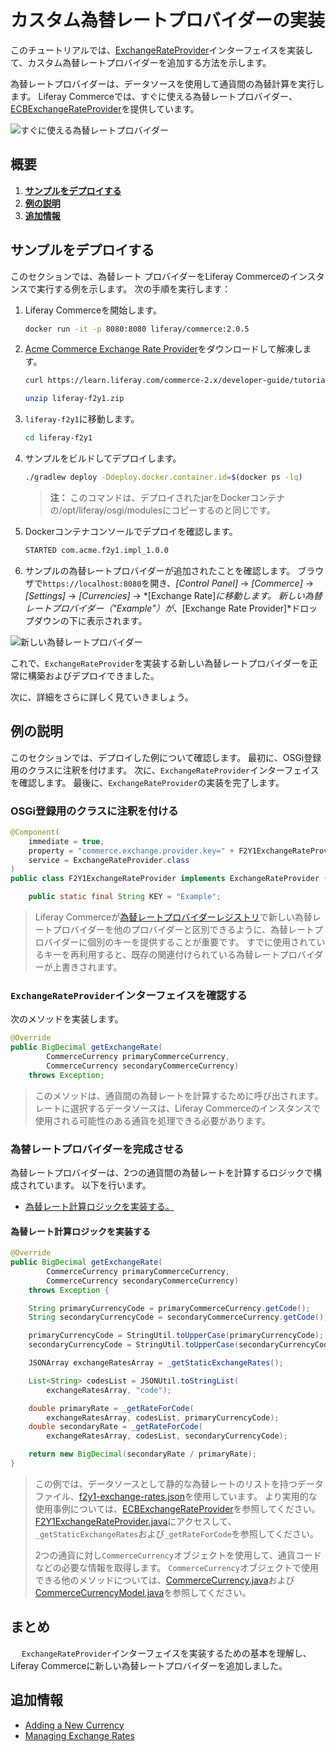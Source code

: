 # カスタム為替レートプロバイダーの実装

このチュートリアルでは、[ExchangeRateProvider](https://github.com/liferay/com-liferay-commerce/blob/2.0.5/commerce-currency-api/src/main/java/com/liferay/commerce/currency/util/ExchangeRateProvider.java)インターフェイスを実装して、カスタム為替レートプロバイダーを追加する方法を示します。

為替レートプロバイダーは、データソースを使用して通貨間の為替計算を実行します。 Liferay Commerceでは、すぐに使える為替レートプロバイダー、[ECBExchangeRateProvider](https://github.com/liferay/com-liferay-commerce/blob/2.0.5/commerce-currency-service/src/main/java/com/liferay/commerce/currency/internal/util/ECBExchangeRateProvider.java)を提供しています。

![すぐに使える為替レートプロバイダー](./implementing-an-exchange-rate-provider/images/01.png "すぐに使える為替レートプロバイダー")

## 概要

1.  [**サンプルをデプロイする**](#deploy-an-example)
2.  [**例の説明**](#walk-through-the-example)
3.  [**追加情報**](#additional-information)

## サンプルをデプロイする

このセクションでは、為替レート プロバイダーをLiferay Commerceのインスタンスで実行する例を示します。 次の手順を実行します：

1.  Liferay Commerceを開始します。

    ``` bash
    docker run -it -p 8080:8080 liferay/commerce:2.0.5
    ```

2.  [Acme Commerce Exchange Rate Provider](./liferay-f2y1.zip)をダウンロードして解凍します。

    ``` bash
    curl https://learn.liferay.com/commerce-2.x/developer-guide/tutorials/liferay-f2y1.zip -O
    ```

    ``` bash
    unzip liferay-f2y1.zip
    ```

3.  `liferay-f2y1`に移動します。

    ``` bash
    cd liferay-f2y1
    ```

4.  サンプルをビルドしてデプロイします。

    ``` bash
    ./gradlew deploy -Ddeploy.docker.container.id=$(docker ps -lq)
    ```

    > **注：** このコマンドは、デプロイされたjarをDockerコンテナの/opt/liferay/osgi/modulesにコピーするのと同じです。

5.  Dockerコンテナコンソールでデプロイを確認します。

    ``` bash
    STARTED com.acme.f2y1.impl_1.0.0
    ```

6.  サンプルの為替レートプロバイダーが追加されたことを確認します。 ブラウザで`https://localhost:8080`を開き、*[Control Panel]* → *[Commerce]* → *[Settings]* → *[Currencies]* → *[Exchange Rate]*に移動します。 新しい為替レートプロバイダー（"Example"）が、*[Exchange Rate Provider]*ドロップダウンの下に表示されます。

![新しい為替レートプロバイダー](./implementing-an-exchange-rate-provider/images/02.png "新しい為替レートプロバイダー")

これで、`ExchangeRateProvider`を実装する新しい為替レートプロバイダーを正常に構築およびデプロイできました。

次に、詳細をさらに詳しく見ていきましょう。

## 例の説明

このセクションでは、デプロイした例について確認します。 最初に、OSGi登録用のクラスに注釈を付けます。 次に、`ExchangeRateProvider`インターフェイスを確認します。 最後に、`ExchangeRateProvider`の実装を完了します。

### OSGi登録用のクラスに注釈を付ける

``` java
@Component(
    immediate = true,
    property = "commerce.exchange.provider.key=" + F2Y1ExchangeRateProvider.KEY,
    service = ExchangeRateProvider.class
)
public class F2Y1ExchangeRateProvider implements ExchangeRateProvider {

    public static final String KEY = "Example";
```

> Liferay Commerceが[為替レートプロバイダーレジストリ](https://github.com/liferay/com-liferay-commerce/blob/2.0.5/commerce-currency-service/src/main/java/com/liferay/commerce/currency/internal/util/ExchangeRateProviderRegistryImpl.java)で新しい為替レートプロバイダーを他のプロバイダーと区別できるように、為替レートプロバイダーに個別のキーを提供することが重要です。 すでに使用されているキーを再利用すると、既存の関連付けられている為替レートプロバイダーが上書きされます。

### `ExchangeRateProvider`インターフェイスを確認する

次のメソッドを実装します。

``` java
@Override
public BigDecimal getExchangeRate(
        CommerceCurrency primaryCommerceCurrency,
        CommerceCurrency secondaryCommerceCurrency)
    throws Exception;
```

> このメソッドは、通貨間の為替レートを計算するために呼び出されます。 レートに選択するデータソースは、Liferay Commerceのインスタンスで使用される可能性のある通貨を処理できる必要があります。

### 為替レートプロバイダーを完成させる

為替レートプロバイダーは、2つの通貨間の為替レートを計算するロジックで構成されています。 以下を行います。

  - [為替レート計算ロジックを実装する。](#implement-the-exchange-rate-calculation-logic)

#### 為替レート計算ロジックを実装する

``` java
@Override
public BigDecimal getExchangeRate(
        CommerceCurrency primaryCommerceCurrency,
        CommerceCurrency secondaryCommerceCurrency)
    throws Exception {

    String primaryCurrencyCode = primaryCommerceCurrency.getCode();
    String secondaryCurrencyCode = secondaryCommerceCurrency.getCode();

    primaryCurrencyCode = StringUtil.toUpperCase(primaryCurrencyCode);
    secondaryCurrencyCode = StringUtil.toUpperCase(secondaryCurrencyCode);

    JSONArray exchangeRatesArray = _getStaticExchangeRates();

    List<String> codesList = JSONUtil.toStringList(
        exchangeRatesArray, "code");

    double primaryRate = _getRateForCode(
        exchangeRatesArray, codesList, primaryCurrencyCode);
    double secondaryRate = _getRateForCode(
        exchangeRatesArray, codesList, secondaryCurrencyCode);

    return new BigDecimal(secondaryRate / primaryRate);
}
```

> この例では、データソースとして静的な為替レートのリストを持つデータファイル、[f2y1-exchange-rates.json](https://github.com/liferay/liferay-learn/blob/master/docs/commerce/2.x/en/developer-guide/tutorials/implementing-an-exchange-rate-provider/liferay-f2y1.zip/f2y1-impl/src/main/resources/com/acme/f2y1/internal/commerce/exchange/rates/f2y1-exchange-rates.json)を使用しています。 より実用的な使用事例については、[ECBExchangeRateProvider](https://github.com/liferay/com-liferay-commerce/blob/2.0.5/commerce-currency-service/src/main/java/com/liferay/commerce/currency/internal/util/ECBExchangeRateProvider.java)を参照してください。 [F2Y1ExchangeRateProvider.java](https://github.com/liferay/liferay-learn/blob/master/docs/commerce/2.x/en/developer-guide/tutorials/implementing-an-exchange-rate-provider/liferay-f2y1.zip/f2y1-impl/src/main/java/com/acme/f2y1/internal/commerce/currency/util/F2Y1ExchangeRateProvider.java)にアクセスして、`_getStaticExchangeRates`および`_getRateForCode`を参照してください。
> 
> 2つの通貨に対し`CommerceCurrency`オブジェクトを使用して、通貨コードなどの必要な情報を取得します。 `CommerceCurrency`オブジェクトで使用できる他のメソッドについては、[CommerceCurrency.java](https://github.com/liferay/com-liferay-commerce/blob/2.0.5/commerce-currency-api/src/main/java/com/liferay/commerce/currency/model/CommerceCurrency.java)および[CommerceCurrencyModel.java](https://github.com/liferay/com-liferay-commerce/blob/2.0.5/commerce-currency-api/src/main/java/com/liferay/commerce/currency/model/CommerceCurrencyModel.java)を参照してください。

## まとめ

　 `ExchangeRateProvider`インターフェイスを実装するための基本を理解し、Liferay Commerceに新しい為替レートプロバイダーを追加しました。

## 追加情報

  - [Adding a New Currency](../../starting-a-store/store-administration/adding-a-new-currency.md)
  - [Managing Exchange Rates](../../starting-a-store/store-administration/managing-exchange-rates.md)
